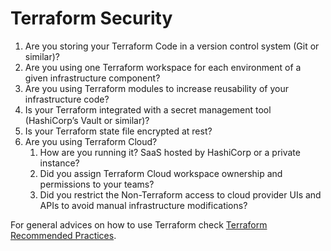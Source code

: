 # Terraform Security

1. Are you storing your Terraform Code in a version control system (Git or similar)?
1. Are you using one Terraform workspace for each environment of a given infrastructure component?
1. Are you using Terraform modules to increase reusability of your infrastructure code?
1. Is your Terraform integrated with a secret management tool (HashiCorp’s Vault or similar)?
1. Is your Terraform state file encrypted at rest?
1. Are you using Terraform Cloud?
    1. How are you running it? SaaS hosted by HashiCorp or a private instance?
    1. Did you assign Terraform Cloud workspace ownership and permissions to your teams?
    1. Did you restrict the Non-Terraform access to cloud provider UIs and APIs to avoid manual infrastructure modifications?

For general advices on how to use Terraform check [Terraform Recommended Practices](https://www.terraform.io/docs/cloud/guides/recommended-practices/index.html).

